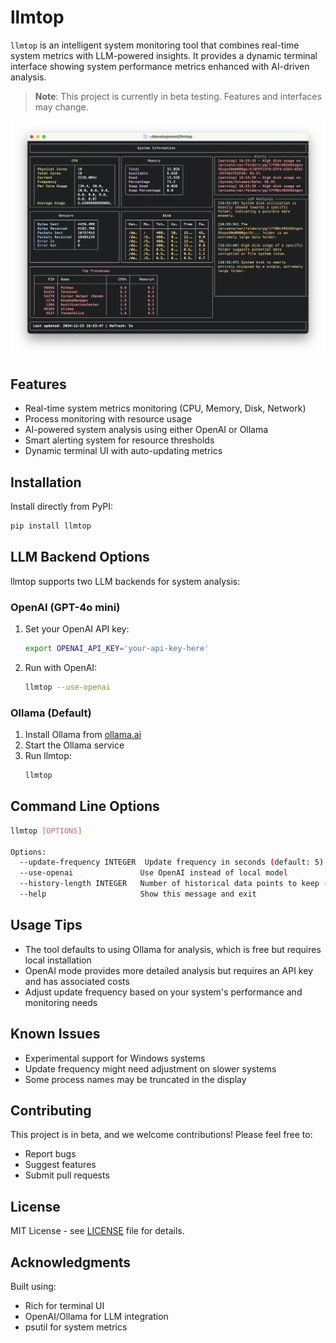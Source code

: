 # llmtop

`llmtop` is an intelligent system monitoring tool that combines real-time system metrics with LLM-powered insights. It provides a dynamic terminal interface showing system performance metrics enhanced with AI-driven analysis.

> **Note**: This project is currently in beta testing. Features and interfaces may change.

![llmtop Screenshot](screenshot.png)

## Features

- Real-time system metrics monitoring (CPU, Memory, Disk, Network)
- Process monitoring with resource usage
- AI-powered system analysis using either OpenAI or Ollama
- Smart alerting system for resource thresholds
- Dynamic terminal UI with auto-updating metrics

## Installation

Install directly from PyPI:
```bash
pip install llmtop
```

## LLM Backend Options

llmtop supports two LLM backends for system analysis:

### OpenAI (GPT-4o mini)
1. Set your OpenAI API key:
   ```bash
   export OPENAI_API_KEY='your-api-key-here'
   ```
2. Run with OpenAI:
   ```bash
   llmtop --use-openai
   ```

### Ollama (Default)
1. Install Ollama from [ollama.ai](https://ollama.ai)
2. Start the Ollama service
3. Run llmtop:
   ```bash
   llmtop
   ```

## Command Line Options

```bash
llmtop [OPTIONS]

Options:
  --update-frequency INTEGER  Update frequency in seconds (default: 5)
  --use-openai               Use OpenAI instead of local model
  --history-length INTEGER   Number of historical data points to keep (default: 60)
  --help                     Show this message and exit
```

## Usage Tips

- The tool defaults to using Ollama for analysis, which is free but requires local installation
- OpenAI mode provides more detailed analysis but requires an API key and has associated costs
- Adjust update frequency based on your system's performance and monitoring needs

## Known Issues

- Experimental support for Windows systems
- Update frequency might need adjustment on slower systems
- Some process names may be truncated in the display

## Contributing

This project is in beta, and we welcome contributions! Please feel free to:

- Report bugs
- Suggest features
- Submit pull requests

## License

MIT License - see [LICENSE](LICENSE) file for details.

## Acknowledgments

Built using:
- Rich for terminal UI
- OpenAI/Ollama for LLM integration
- psutil for system metrics
